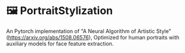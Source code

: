 # 🖼️ PortraitStylization
An Pytorch implementation of "A Neural Algorithm of Artistic Style" (https://arxiv.org/abs/1508.06576), Optimized for human portraits with auxiliary models for face feature extraction.
